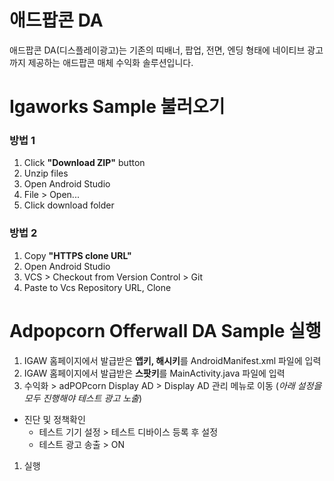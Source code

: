# 애드팝콘 DA
애드팝콘 DA(디스플레이광고)는 기존의 띠배너, 팝업, 전면, 엔딩 형태에 네이티브 광고까지 제공하는 애드팝콘 매체 수익화 솔루션입니다.

# Igaworks Sample 불러오기
### 방법 1
1. Click **"Download ZIP"** button
1. Unzip files
1. Open Android Studio
1. File > Open...
1. Click download folder

### 방법 2
1. Copy **"HTTPS clone URL"**
1. Open Android Studio
1. VCS > Checkout from Version Control > Git
1. Paste to Vcs Repository URL, Clone

# Adpopcorn Offerwall DA Sample 실행
1. IGAW 홈페이지에서 발급받은 **앱키, 해시키**를 AndroidManifest.xml 파일에 입력
1. IGAW 홈페이지에서 발급받은 **스팟키**를 MainActivity.java 파일에 입력
1. 수익화 > adPOPcorn Display AD > Display AD 관리 메뉴로 이동 (_아래 설정을 모두 진행해야 테스트 광고 노출_)
  * 진단 및 정책확인
    - 테스트 기기 설정 > 테스트 디바이스 등록 후 설정
    - 테스트 광고 송출 > ON
1. 실행
